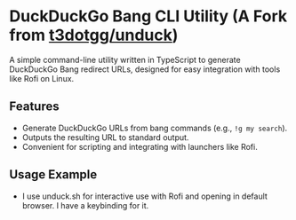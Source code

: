 # DuckDuckGo Bang CLI Utility (A Fork from [t3dotgg/unduck](https://github.com/t3dotgg/unduck))

A simple command-line utility written in TypeScript to generate DuckDuckGo Bang redirect URLs, designed for easy integration with tools like Rofi on Linux.

## Features

* Generate DuckDuckGo URLs from bang commands (e.g., `!g my search`).
* Outputs the resulting URL to standard output.
* Convenient for scripting and integrating with launchers like Rofi.


## Usage Example
- I use unduck.sh for interactive use with Rofi and opening in default browser. I have a keybinding for it.
